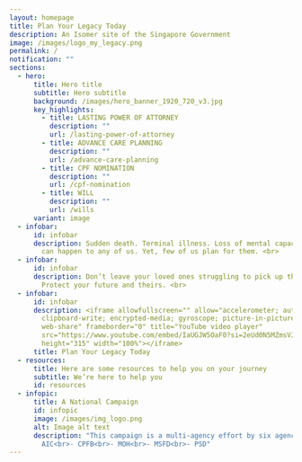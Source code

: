 ```yaml
---
layout: homepage
title: Plan Your Legacy Today
description: An Isomer site of the Singapore Government
image: /images/logo_my_legacy.png
permalink: /
notification: ""
sections:
  - hero:
      title: Hero title
      subtitle: Hero subtitle
      background: /images/hero_banner_1920_720_v3.jpg
      key_highlights:
        - title: LASTING POWER OF ATTORNEY
          description: ""
          url: /lasting-power-of-attorney
        - title: ADVANCE CARE PLANNING
          description: ""
          url: /advance-care-planning
        - title: CPF NOMINATION
          description: ""
          url: /cpf-nomination
        - title: WILL
          description: ""
          url: /wills
      variant: image
  - infobar:
      id: infobar
      description: Sudden death. Terminal illness. Loss of mental capacity. <br>These
        can happen to any of us. Yet, few of us plan for them. <br>
  - infobar:
      id: infobar
      description: Don’t leave your loved ones struggling to pick up the pieces. <br>
        Protect your future and theirs. <br>
  - infobar:
      id: infobar
      description: <iframe allowfullscreen="" allow="accelerometer; autoplay;
        clipboard-write; encrypted-media; gyroscope; picture-in-picture;
        web-share" frameborder="0" title="YouTube video player"
        src="https://www.youtube.com/embed/IaUGJW5OaF0?si=2eUd0N5MZmsVJII1"
        height="315" width="100%"></iframe>
      title: Plan Your Legacy Today
  - resources:
      title: Here are some resources to help you on your journey
      subtitle: We’re here to help you
      id: resources
  - infopic:
      title: A National Campaign
      id: infopic
      image: /images/img_logo.png
      alt: Image alt text
      description: "This campaign is a multi-agency effort by six agencies: <br>-
        AIC<br>- CPFB<br>- MOH<br>- MSFD<br>- PSD"
---
```

